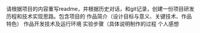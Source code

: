 请根据项目的内容重写readme，并根据历史对话，和git记录，创建一份项目研发历程和技术实现思路。包含项目的
作品简介（设计目标与意义、关键技术、作品特色）
作品开发技术及运行环境
实验步骤（具体说明制作的过程
个人感想